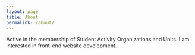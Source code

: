 ```yaml
---
layout: page
title: About
permalink: /about/
---
```


Active in the membership of Student Activity Organizations and Units. I am interested in front-end website development.